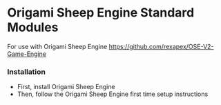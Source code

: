 # Origami Sheep Engine Standard Modules

For use with Origami Sheep Engine https://github.com/rexapex/OSE-V2-Game-Engine

### Installation

- First, install Origami Sheep Engine
- Then, follow the Origami Sheep Engine first time setup instructions